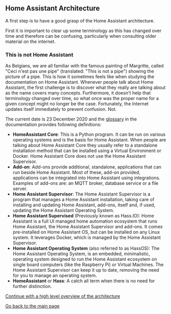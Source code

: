 ## Home Assistant Architecture

A first step is to have a good grasp of the Home Assistant architecture. 

First it is important to clear up some terminology as this has changed over time and therefore can be confusing, particularly when consulting older material on the internet.

### This is not Home Assistant
As Belgians, we are all familiar with the famous painting of Margritte, called "Ceci n'est pas une pipe" (translated: "This is not a pipe") showing the picture of a pipe. This is how it sometimes feels like when studying the documentation on Home Assistant. Whenever people talk about Home Assistant, the first challenge is to discover what they really are talking about as the name covers many concepts. Furthermore, it doesn't help that terminology changed over time, so what once was the proper name for a given concept might no longer be the case. Fortunately, the Internet updates itself immediately to prevent confusion. Not.

The current date is 23 December 2020 and the [glossary](https://www.home-assistant.io/docs/glossary/) in the documentation provides following definitions:
- **HomeAssistant Core**: This is a Python program. It can be run on various operating systems and is the basis for Home Assistant. When people are talking about Home Assistant Core they usually refer to a standalone installation method that can be installed using a Virtual Environment or Docker. Home Assistant Core does not use the Home Assistant Supervisor.
- **Add-on**: Add-ons provide additional, standalone, applications that can run beside Home Assistant. Most of these, add-on provided, applications can be integrated into Home Assistant using integrations. Examples of add-ons are: an MQTT broker, database service or a file server.
- **Home Assistant Supervisor**: The Home Assistant Supervisor is a program that manages a Home Assistant installation, taking care of installing and updating Home Assistant, add-ons, itself and, if used, updating the Home Assistant Operating System.
- **Home Assistant Supervised** (Previously known as Hass.IO): Home Assistant is a full UI managed home automation ecosystem that runs Home Assistant, the Home Assistant Supervisor and add-ons. It comes pre-installed on Home Assistant OS, but can be installed on any Linux system. It leverages Docker, which is managed by the Home Assistant Supervisor. 
- **Home Assistant Operating System** (also referred to as HassOS): The Home Assistant Operating System, is an embedded, minimalistic, operating system designed to run the Home Assistant ecosystem on single board computers (like the Raspberry Pi) or Virtual Machines. The Home Assistant Supervisor can keep it up to date, removing the need for you to manage an operating system.
- **HomeAssistant** or **Hass**: A catch all term when there is no need for further distinction.

[Continue with a high level overview of the architecture](/architecture/high_level_architecture.md)

[Go back to the main page](index.md)